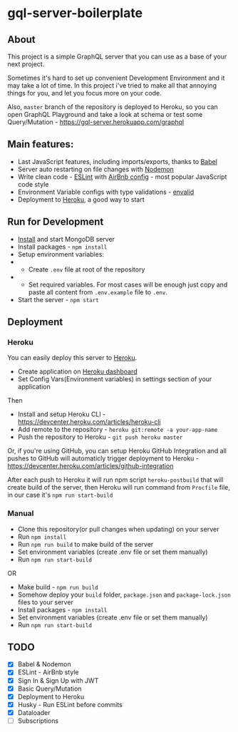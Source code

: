 # gql-server-boilerplate

## About

This project is a simple GraphQL server that you can use as a base of your next project.

Sometimes it's hard to set up convenient Development Environment and it may take a lot of time. In this project i've tried to make all that annoying things for you, and let you focus more on your code.

Also, `master` branch of the repository is deployed to Heroku, so you can open GraphQL Playground and take a look at schema or test some Query/Mutation - https://gql-server.herokuapp.com/graphql

## Main features:
- Last JavaScript features, including imports/exports, thanks to [Babel](https://babeljs.io/)
- Server auto restarting on file changes with [Nodemon](https://nodemon.io/)
- Write clean code - [ESLint](https://eslint.org/) with [AirBnb config](https://github.com/airbnb/javascript) - most popular JavaScript code style
- Environment Variable configs with type validations - [envalid](https://github.com/af/envalid)
- Deployment to [Heroku](https://www.heroku.com/), a good way to start

## Run for Development

- [Install](https://docs.mongodb.com/manual/administration/install-community/) and start MongoDB server
- Install packages - `npm install`
- Setup environment variables:
- - Create `.env` file at root of the repository
- - Set required variables. For most cases will be enough just copy and paste all content from `.env.example` file to `.env`.
- Start the server - `npm start`

## Deployment
### Heroku

You can easily deploy this server to [Heroku](https://www.heroku.com/).
- Create application on [Heroku dashboard](https://dashboard.heroku.com/apps)
- Set Config Vars(Environment variables) in settings section of your application

Then

- Install and setup Heroku CLI - https://devcenter.heroku.com/articles/heroku-cli
- Add remote to the repository - `heroku git:remote -a your-app-name`
- Push the repository to Heroku - `git push heroku master`

Or, if you're using GitHub, you can setup Heroku GitHub Integration and all pushes to GitHub will automaticly trigger deployment to Heroku - https://devcenter.heroku.com/articles/github-integration

After each push to Heroku it will run npm script `heroku-postbuild` that will create build of the server, then Heroku will run command from `Procfile` file, in our case it's `npm run start-build`


### Manual

- Clone this repository(or pull changes when updating) on your server
- Run `npm install`
- Run `npm run build` to make build of the server
- Set environment variables (create .env file or set them manually)
- Run `npm run start-build`

OR

- Make build - `npm run build`
- Somehow deploy your `build` folder, `package.json` and `package-lock.json` files to your server
- Install packages - `npm install`
- Set environment variables (create .env file or set them manually)
- Run `npm run start-build`

## TODO

- [x] Babel & Nodemon
- [x] ESLint - AirBnb style
- [x] Sign In & Sign Up with JWT
- [x] Basic Query/Mutation
- [x] Deployment to Heroku
- [x] Husky - Run ESLint before commits
- [x] Dataloader
- [ ] Subscriptions
